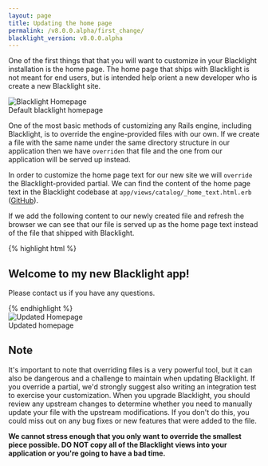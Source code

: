 ```yaml
---
layout: page
title: Updating the home page
permalink: /v8.0.0.alpha/first_change/
blacklight_version: v8.0.0.alpha
---
```


One of the first things that that you will want to customize in your Blacklight installation is the home page. The home page that ships with Blacklight is not meant for end users, but is intended help orient a new developer who is create a new Blacklight site.

<div class='image-well'>
  <img src='/public/images/blacklight7-homepage.png' alt='Blacklight Homepage' />
  <div class='caption'>Default blacklight homepage</div>
</div>

One of the most basic methods of customizing any Rails engine, including Blacklight, is to override the engine-provided files with our own.  If we create a file with the same name under the same directory structure in our application then we have `overriden` that file and the one from our application will be served up instead.

In order to customize the home page text for our new site we will `override` the Blacklight-provided partial. We can find the content of the home page text in the Blacklight codebase at `app/views/catalog/_home_text.html.erb` ([GitHub](https://github.com/projectblacklight/blacklight/blob/master/app/views/catalog/_home_text.html.erb)).

If we add the following content to our newly created file and refresh the browser we can see that our file is served up as the home page text instead of the file that shipped with Blacklight.

{% highlight html %}
<h2>Welcome to my new Blacklight app!</h2>

<p>Please contact us if you have any questions.</p>
{% endhighlight %}

<div class='image-well'>
  <img src='/public/images/blacklight7-updated-homepage.png' alt='Updated Homepage' />
  <div class='caption'>Updated homepage</div>
</div>

## Note

It's important to note that overriding files is a very powerful tool, but it can also be dangerous and a challenge to maintain when updating Blacklight. If you override a partial, we'd strongly suggest also writing an integration test to exercise your customization. When you upgrade Blacklight, you should review any upstream changes to determine whether you need to manually update your file with the upstream modifications. If you don't do this, you could miss out on any bug fixes or new features that were added to the file.

 **We cannot stress enough that you only want to override the smallest piece possible. DO NOT copy all of the Blacklight views into your application or you're going to have a bad time.**
